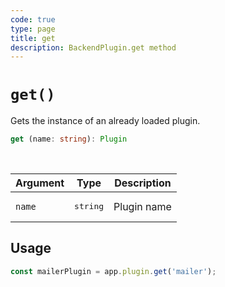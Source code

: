 ```yaml
---
code: true
type: page
title: get
description: BackendPlugin.get method
---
```


# `get()`

<SinceBadge version="2.12.2" />
<CustomBadge type="error" text="Experimental: non-backward compatible changes or removal may occur in any future release."/>

Gets the instance of an already loaded plugin.

```ts
get (name: string): Plugin
```

<br/>

| Argument | Type              | Description |
|----------|-------------------|-------------|
| `name`   | <pre>string</pre> | Plugin name |

## Usage

```js
const mailerPlugin = app.plugin.get('mailer');
```
